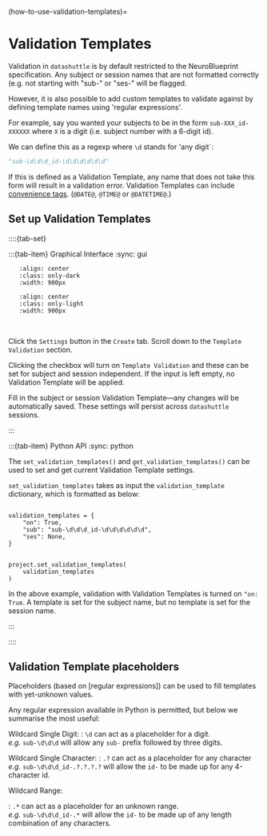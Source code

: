 (how-to-use-validation-templates)=

# Validation Templates

Validation in ``datashuttle`` is by default restricted to the
NeuroBlueprint specification. Any subject or session names
that are not formatted correctly (e.g. not starting with
"sub-" or "ses-" will be flagged.

However, it is also possible to add custom templates to validate against
by defining template names using 'regular expressions'.

For example, say you wanted your subjects to be in the form
`sub-XXX_id-XXXXXX` where `X` is a digit (i.e. subject number with
a 6-digit id).

We can define this
as a regexp where `\d` stands for 'any digit`:

```python
"sub-\d\d\d_id-\d\d\d\d\d\d"
```

If this is defined as a Validation Template, any name that
does not take this form will result in a validation error.
Validation Templates can include [convenience tags](create-folders-convenience-tags).
(`@DATE@`, `@TIME@` or `@DATETIME@`.)

## Set up Validation Templates
::::{tab-set}

:::{tab-item} Graphical Interface
:sync: gui

```{image} /_static/screenshots/how-to-validation-templates-dark.png
   :align: center
   :class: only-dark
   :width: 900px
```
```{image} /_static/screenshots/how-to-validation-templates-light.png
   :align: center
   :class: only-light
   :width: 900px
```
<br>


Click the `Settings` button in the `Create` tab. Scroll down to the
`Template Validation` section.

Clicking the checkbox will turn on `Template Validation` and these
can be set for subject and session independent. If the input is left empty,
no Validation Template will be applied.

Fill in the subject or session Validation Template—any changes
will be automatically saved. These settings will persist across
``datashuttle`` sessions.

:::

:::{tab-item} Python API
:sync: python

The `set_validation_templates()` and `get_validation_templates()` can be used
to set and get current Validation Template settings.

`set_validation_templates` takes as input the `validation_template` dictionary,
which is formatted as below:

```

validation_templates = {
    "on": True,
    "sub": "sub-\d\d\d_id-\d\d\d\d\d\d",
    "ses": None,
}


project.set_validation_templates(
    validation_templates
)

```

In the above example, validation with Validation Templates is
turned on `"on: True`. A template is set for the subject name,
but no template is set for the session name.


:::

::::


## Validation Template placeholders

Placeholders (based on [regular expressions]) can be used to
fill templates with yet-unknown values.

Any regular expression available in  Python is permitted,
but below we summarise the most useful:

Wildcard Single Digit:
: `\d` can act as a placeholder for a digit. \
*e.g.* `sub-\d\d\d` will allow any `sub-` prefix followed by three digits.

Wildcard Single Character:
: `.?` can act as a placeholder for any character \
*e.g.* `sub-\d\d\d_id-.?.?.?.?` will allow the `id-` to be made up for any 4-character id.

Wildcard Range:

: `.*` can act as a placeholder for an unknown range. \
*e.g.* `sub-\d\d\d_id-.*` will allow the `id-` to be made up of any length combination of any characters.
